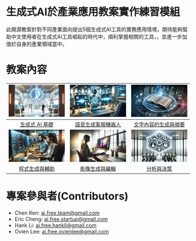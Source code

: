 # 生成式AI於產業應用教案實作練習模組
此開源教案針對不同產業面向提出5個生成式AI工具的實務應用情境，期待能夠幫助中文使用者在生成式AI工具崛起的時代中，順利掌握相關的工具，，並進一步加值於自身的產業領域當中。

# 教案內容
| ![pic1](https://github.com/AI-FREE-Team/Generative-AI-Industrial-Case-Study/blob/main/pics/pic1.png) | ![pic2](https://github.com/AI-FREE-Team/Generative-AI-Industrial-Case-Study/blob/main/pics/pic2.png) | ![pic3](https://github.com/AI-FREE-Team/Generative-AI-Industrial-Case-Study/blob/main/pics/pic3.png) |
| :---: | :---: | :---: |
| [生成式 AI 基礎](https://github.com/AI-FREE-Team/Generative-AI-Industrial-Case-Study/tree/main/Topic%201%20Generative%20AI%20Fundamentals) | [語音生成客服機器人](https://github.com/AI-FREE-Team/Generative-AI-Industrial-Case-Study/tree/main/Topic%202%20Voice%20Generation%20for%20Customer%20Service%20Bots) | [文字內容的生成與摘要](https://github.com/AI-FREE-Team/Generative-AI-Industrial-Case-Study/tree/main/Topic%203%20Text%20Content%20Generation%20and%20Summarization) |
| ![pic4](https://github.com/AI-FREE-Team/Generative-AI-Industrial-Case-Study/blob/main/pics/pic4.png) | ![pic5](https://github.com/AI-FREE-Team/Generative-AI-Industrial-Case-Study/blob/main/pics/pic5.png) | ![pic6](https://github.com/AI-FREE-Team/Generative-AI-Industrial-Case-Study/blob/main/pics/pic6.png) |
| [程式生成與輔助](https://github.com/AI-FREE-Team/Generative-AI-Industrial-Case-Study/tree/main/Topic%204%20Code%20Generation%20and%20Assistance) | [影像生成與編輯](https://github.com/AI-FREE-Team/Generative-AI-Industrial-Case-Study/tree/main/Topic%205%20Image%20Generation%20and%20Editing) | [分析與決策](https://github.com/AI-FREE-Team/Generative-AI-Industrial-Case-Study/tree/main/Topic%206%20Analysis%20and%20Decision%20Making) |

# 專案參與者(Contributors)
* Chen Ken: ai.free.team@gmail.com
* Eric Cheng: ai.free.startup@gmail.com
* Hank Li: ai.free.hankli@gmail.com
* Ovien Lee: ai.free.ovienlee@gmail.com